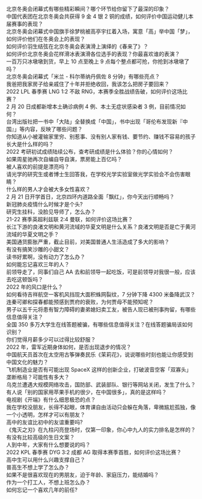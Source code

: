 北京冬奥会闭幕式有哪些精彩瞬间？哪个环节给你留下了最深的印象？  
中国代表团在北京冬奥会共获得 9 金 4 银 2 铜的成绩，如何评价中国运动健儿本届赛事的表现？  
北京冬奥会闭幕式中国旗手徐梦桃被高亭宇扛着入场，寓意「高」举中国「梦」，如何评价他们在冬奥会上的表现？  
如何评价羽生结弦在北京冬奥会表演滑上演绎的《春来了》？  
如何评价北京冬奥会花样滑冰表演滑各位选手的表现？你最喜欢谁的表演？  
一百万只冰墩墩到货，早上 10 点至晚上 9 点每个整点都可抢，你抢到冰墩墩了吗？  
北京冬奥会闭幕式「米兰 - 科尔蒂纳丹佩佐 8 分钟」有哪些亮点？  
我爸把我家房子给亲戚住了十年并拒绝收回，我该怎么把房子要回来？  
2022 LPL 春季赛 LNG 1:2 不敌 RNG，本赛季全胜战绩告破，如何评价这场比赛？  
2 月 20 日成都新增本土确诊病例 4 例、本土无症状感染者 3 例，目前情况如何？  
台湾出版社把一书中「大陆」全替换成「中国」，书中出现「哥伦布发现新『中国』」等内容，反映了哪些问题？  
你知道从小被灌输家里穷、别惹事、没有别人家有钱、要节约、赚钱不容易的孩子长大是什么样的吗？  
2022 考研初试成绩陆续公布，查考研成绩是什么体验？你的心情如何？  
如果周星驰再次自编自导自演，票房能上百亿吗？  
被人喜欢的前提是漂亮吗？  
请光学的研究生或者博士生回答我，在学校光学实验室做光学实验会不会伤害眼睛？  
什么样的男人才会被大多女性喜欢？  
2 月 21 日开学首日，北京四环内道路全面「飘红」，你今天出行顺畅吗？  
新冠肺炎疫情什么时候才是个头?  
研究生挂科，没脸见导师了，怎么办？  
21-22 赛季英超利兹联 2:4 曼联，如何评价这场比赛？  
长江下游的良渚文明和黄河流域的华夏文明是什么关系？良渚文明是否是亡于黄河流域的华夏文明之手？  
美国通货膨胀严重，截止目前，对美国普通人生活造成了多大的影响？  
有没有搞笑沙雕的小甜文？  
读书好累啊，没有动力了怎么办？  
如何能忘记喜欢三年的人？  
前领导走了，同事们自己 AA 去和前领导一起吃饭，可是前领导对我很一般，应该去吃这顿饭吗？  
2022 年的风口是什么？  
如何看待吉祥航空一客机风挡现大面积蛛网裂纹，7 分钟下降 4300 米备降武汉？  
连秦可卿和探春都能预感到贾府的衰败，为何贾母不能预知呢？  
男子以五千元将患有智力障碍的妻弟媳妇卖工友，被告人现已被刑事拘留，有哪些信息值得关注？  
全国 350 多万大学生在线答题被骗，有哪些信息值得关注？在线答题骗局该如何识别？  
你们觉得月薪多少可以过得比较舒服？  
2022 年，雷军近期身体如何，是否出现退步的情况？  
中国航天员首次在太空用古筝弹奏民乐《茉莉花》，说说哪些时刻也能让你感受到中国文化的魅力？  
飞机制造业是否有可能出现 SpaceX 这样的创新企业，打破波音空客「双寡头」垄断格局？可能性有多大？  
乌克兰遭遇大规模网络攻击，国防部、武装部队、银行等网站关闭，发生了什么？  
有人说「别的国家用苹果手机的很少，在中国很多」，真的是这样吗？  
电视剧《开端》有什么细思极恐的点？  
我在学校没朋友，长得不起眼，体育课自由活动只会躲在角落，卑微尴尬孤独，像一个小透明，怎样才可以有朋友？  
高中的友谊比初中的友谊重要吗?  
《鬼灭之刃》在九柱闪亮登场时，仅第一印象，你心中九人的实力排名是怎样的？  
有没有比较高级的生日文案？  
人到中年，大家有什么想要说的吗？  
2022 KPL 春季赛 DYG 3:2 成都 AG 取得本赛季首胜，如何评价这场比赛？  
高中生可以用什么兴趣支撑自己？  
普高生不想上学了怎么办？  
如果不是很喜欢现在的男朋友，迫于年龄、家庭压力，能结婚吗？  
作为一个打工人，不想上班怎么办？  
如何忘记一个喜欢几年的前任?  
